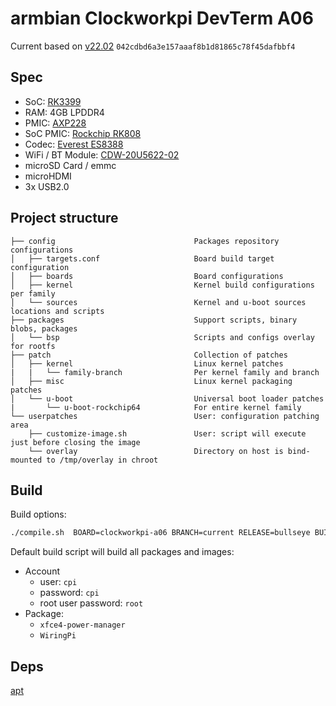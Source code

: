 # armbian Clockworkpi DevTerm A06

Current based on [v22.02](https://github.com/armbian/build/tree/042cdbd6a3e157aaaf8b1d81865c78f45dafbbf4) `042cdbd6a3e157aaaf8b1d81865c78f45dafbbf4`

## Spec

- SoC: [RK3399](https://www.rock-chips.com/a/en/products/RK33_Series/2016/0419/758.html)
- RAM: 4GB LPDDR4
- PMIC: [AXP228](http://www.x-powers.com/index.php/Info/product_detail/article_id/31)
- SoC PMIC: [Rockchip RK808](https://rockchip.fr/RK808%20datasheet%20V1.4.pdf)
- Codec: [Everest ES8388](http://www.everest-semi.com/pdf/ES8388%20DS.pdf)
- WiFi / BT Module: [CDW-20U5622-02](https://forum.armbian.com/applications/core/interface/file/attachment.php?id=8205&key=909d40f6587ada0294f3451d3858839b)
- microSD Card / emmc
- microHDMI
- 3x USB2.0

## Project structure

```text
├── config                               Packages repository configurations
│   ├── targets.conf                     Board build target configuration
│   ├── boards                           Board configurations
│   ├── kernel                           Kernel build configurations per family
│   └── sources                          Kernel and u-boot sources locations and scripts
├── packages                             Support scripts, binary blobs, packages
│   └── bsp                              Scripts and configs overlay for rootfs
├── patch                                Collection of patches
│   ├── kernel                           Linux kernel patches
|   |   └── family-branch                Per kernel family and branch
│   ├── misc                             Linux kernel packaging patches
│   └── u-boot                           Universal boot loader patches
|       └── u-boot-rockchip64            For entire kernel family
└── userpatches                          User: configuration patching area
    ├── customize-image.sh               User: script will execute just before closing the image
    └── overlay                          Directory on host is bind-mounted to /tmp/overlay in chroot
```

## Build

Build options:

```bash
./compile.sh  BOARD=clockworkpi-a06 BRANCH=current RELEASE=bullseye BUILD_MINIMAL=no BUILD_DESKTOP=yes KERNEL_ONLY=no KERNEL_CONFIGURE=no DESKTOP_ENVIRONMENT=xfce DESKTOP_ENVIRONMENT_CONFIG_NAME=config_base DESKTOP_APPGROUPS_SELECTED="browsers chat desktop_tools editors internet multimedia office programming remote_desktop" COMPRESS_OUTPUTIMAGE=sha,gpg,img
```

Default build script will build all packages and images:

- Account
  - user: `cpi`
  - password: `cpi`
  - root user password: `root`
- Package:
  - `xfce4-power-manager`
  - `WiringPi`

## Deps

[apt](https://github.com/libreclockworkpi/packages)
